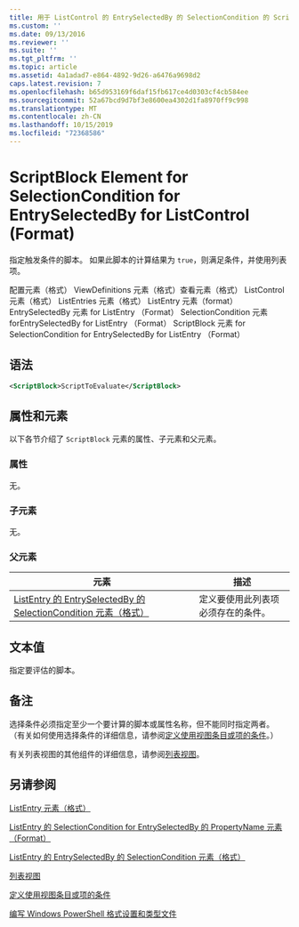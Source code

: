 ```yaml
---
title: 用于 ListControl 的 EntrySelectedBy 的 SelectionCondition 的 ScriptBlock 元素（格式） |Microsoft Docs
ms.custom: ''
ms.date: 09/13/2016
ms.reviewer: ''
ms.suite: ''
ms.tgt_pltfrm: ''
ms.topic: article
ms.assetid: 4a1adad7-e864-4892-9d26-a6476a9698d2
caps.latest.revision: 7
ms.openlocfilehash: b65d953169f6daf15fb617ce4d0303cf4cb584ee
ms.sourcegitcommit: 52a67bcd9d7bf3e8600ea4302d1fa8970ff9c998
ms.translationtype: MT
ms.contentlocale: zh-CN
ms.lasthandoff: 10/15/2019
ms.locfileid: "72368586"
---
```

# <a name="scriptblock-element-for-selectioncondition-for-entryselectedby-for-listcontrol-format"></a>ScriptBlock Element for SelectionCondition for EntrySelectedBy for ListControl (Format)

指定触发条件的脚本。 如果此脚本的计算结果为 `true`，则满足条件，并使用列表项。

配置元素（格式） ViewDefinitions 元素（格式）查看元素（格式） ListControl 元素（格式） ListEntries 元素（格式） ListEntry 元素（format） EntrySelectedBy 元素 for ListEntry （Format） SelectionCondition 元素 forEntrySelectedBy for ListEntry （Format） ScriptBlock 元素 for SelectionCondition for EntrySelectedBy for ListEntry （Format）

## <a name="syntax"></a>语法

```xml
<ScriptBlock>ScriptToEvaluate</ScriptBlock>
```

## <a name="attributes-and-elements"></a>属性和元素

以下各节介绍了 `ScriptBlock` 元素的属性、子元素和父元素。

### <a name="attributes"></a>属性

无。

### <a name="child-elements"></a>子元素

无。

### <a name="parent-elements"></a>父元素

|元素|描述|
|-------------|-----------------|
|[ListEntry 的 EntrySelectedBy 的 SelectionCondition 元素（格式）](./selectioncondition-element-for-entryselectedby-for-listcontrol-format.md)|定义要使用此列表项必须存在的条件。|

## <a name="text-value"></a>文本值

指定要评估的脚本。

## <a name="remarks"></a>备注

选择条件必须指定至少一个要计算的脚本或属性名称，但不能同时指定两者。 （有关如何使用选择条件的详细信息，请参阅[定义使用视图条目或项的条件](./defining-conditions-for-displaying-data.md)。）

有关列表视图的其他组件的详细信息，请参阅[列表视图](./creating-a-list-view.md)。

## <a name="see-also"></a>另请参阅

[ListEntry 元素（格式）](./listentry-element-for-listcontrol-format.md)

[ListEntry 的 SelectionCondition for EntrySelectedBy 的 PropertyName 元素（Format）](./propertyname-element-for-selectioncondition-for-entryselectedby-for-listcontrol-format.md)

[ListEntry 的 EntrySelectedBy 的 SelectionCondition 元素（格式）](./selectioncondition-element-for-entryselectedby-for-listcontrol-format.md)

[列表视图](./creating-a-list-view.md)

[定义使用视图条目或项的条件](./defining-conditions-for-displaying-data.md)

[编写 Windows PowerShell 格式设置和类型文件](./writing-a-powershell-formatting-file.md)
